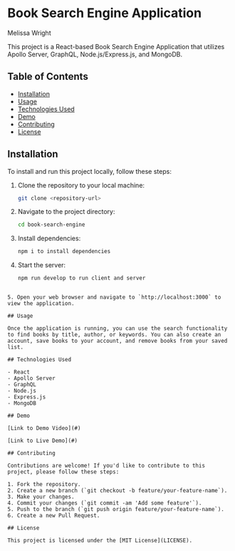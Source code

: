 # Book Search Engine Application

Melissa Wright

This project is a React-based Book Search Engine Application that utilizes Apollo Server, GraphQL, Node.js/Express.js, and MongoDB.

## Table of Contents

- [Installation](#installation)
- [Usage](#usage)
- [Technologies Used](#technologies-used)
- [Demo](#demo)
- [Contributing](#contributing)
- [License](#license)

## Installation

To install and run this project locally, follow these steps:

1. Clone the repository to your local machine:

   ```bash
   git clone <repository-url>
   ```

2. Navigate to the project directory:

   ```bash
   cd book-search-engine
   ```

3. Install dependencies:

   ```bash
   npm i to install dependencies
   ```

4. Start the server:

   ```bash
   npm run develop to run client and server
   ```

```

5. Open your web browser and navigate to `http://localhost:3000` to view the application.

## Usage

Once the application is running, you can use the search functionality to find books by title, author, or keywords. You can also create an account, save books to your account, and remove books from your saved list.

## Technologies Used

- React
- Apollo Server
- GraphQL
- Node.js
- Express.js
- MongoDB

## Demo

[Link to Demo Video](#)

[Link to Live Demo](#)

## Contributing

Contributions are welcome! If you'd like to contribute to this project, please follow these steps:

1. Fork the repository.
2. Create a new branch (`git checkout -b feature/your-feature-name`).
3. Make your changes.
4. Commit your changes (`git commit -am 'Add some feature'`).
5. Push to the branch (`git push origin feature/your-feature-name`).
6. Create a new Pull Request.

## License

This project is licensed under the [MIT License](LICENSE).
```
